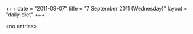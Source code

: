 +++
date = "2011-09-07"
title = "7 September 2011 (Wednesday)"
layout = "daily-diet"
+++

\<no entries\>